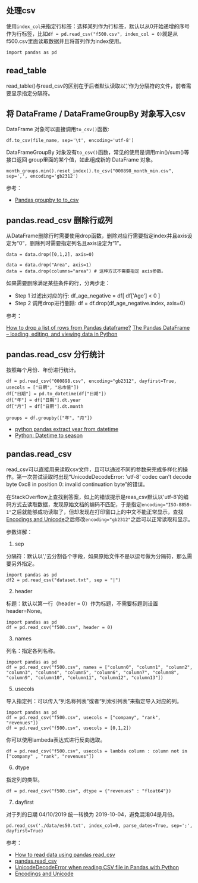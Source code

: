 ## 处理csv

使用`index_col`来指定行标签：选择某列作为行标签，默认以从0开始递增的序号作为行标签，比如`df = pd.read_csv("f500.csv", index_col = 0)`就是从f500.csv里面读取数据并且将首列作为index使用。

```
import pandas as pd

```


## read_table

read_table()与read_csv的区别在于后者默认读取以‘,’作为分隔符的文件，前者需要显示指定分隔符。


## 将 DataFrame / DataFrameGroupBy 对象写入csv

DataFrame 对象可以直接调用`to_csv()`函数:

```
df.to_csv(file_name, sep='\t', encoding='utf-8')
```

DataFrameGroupBy 对象没有`to_csv()`函数，常见的使用是调用min()/sum()等接口返回 group里面的某个值，如此组成新的 DataFrame 对象。

```
month_groups.min().reset_index().to_csv("000898_month_min.csv", sep=',', encoding='gb2312')
```

参考：

- [Pandas groupby to to_csv](https://stackoverflow.com/questions/47602097/pandas-groupby-to-to-csv?rq=1)


## pandas.read_csv 删除行或列

从DataFrame删除行时需要使用drop函数，删除对应行需要指定index并且axis设定为“0”，删除列时需要指定列名且axis设定为“1”。

```
data = data.drop([0,1,2], axis=0)

data = data.drop("Area", axis=1)
data = data.drop(columns="area") # 这种方式不需要指定 axis参数。
```

如果需要删除满足某些条件的行，分两步走：

- Step 1 过滤出对应的行: df_age_negative = df[ df['Age'] < 0 ]
- Step 2 调用drop进行删除: df = df.drop(df_age_negative.index, axis=0)

参考：

[How to drop a list of rows from Pandas dataframe?](https://stackoverflow.com/questions/14661701/how-to-drop-a-list-of-rows-from-pandas-dataframe)
[The Pandas DataFrame – loading, editing, and viewing data in Python](https://www.shanelynn.ie/using-pandas-dataframe-creating-editing-viewing-data-in-python/)

## pandas.read_csv 分行统计

按照每个月份、年份进行统计。

```
df = pd.read_csv("000898.csv", encoding="gb2312", dayfirst=True, usecols = ["日期", "总市值"])
df["日期"] = pd.to_datetime(df["日期"])
df["年"] = df["日期"].dt.year
df["月"] = df["日期"].dt.month

groups = df.groupby(["年", "月"])
```

- [python pandas extract year from datetime](https://stackoverflow.com/questions/30405413/python-pandas-extract-year-from-datetime-dfyear-dfdate-year-is-not)
- [Python: Datetime to season](https://stackoverflow.com/questions/44124436/python-datetime-to-season)


## pandas.read_csv

read_csv可以直接用来读取csv文件，且可以通过不同的参数来完成多样化的操作。第一次尝试读取时出现“UnicodeDecodeError: 'utf-8' codec can't decode byte 0xc8 in position 0: invalid continuation byte”的错误。

在StackOverflow上查找到答案，如上的错误提示是reas_csv默认以'utf-8'的编码方式去读取数据，发现原始文档的编码不匹配，于是指定`encoding="ISO-8859-1"`之后就能够成功读取了，但却发现在打印窗口上的中文不能正常显示，查找[Encodings and Unicode]()之后修改`encoding="gb2312"`之后可以正常读取和显示。

参数详解：

1. sep

分隔符：默认以','去分割各个字段，如果原始文件不是以逗号做为分隔符，那么需要另外指定。

```
import pandas as pd
df2 = pd.read_csv("dataset.txt", sep = "|")
```

2. header

标题：默认以第一行（header = 0）作为标题，不需要标题则设置 header=None。

```
import pandas as pd
df = pd.read_csv("f500.csv", header = 0)
```

3. names

列名：指定各列名称。

```
import pandas as pd
df = pd.read_csv("f500.csv", names = ["column0", "column1", "column2",    "column3", "column4", "column5", "column6", "column7", "column8", "column9", "column10", "column11", "column12", "column13"])
```



5. usecols

导入指定列：可以传入“列名称列表”或者“列索引列表”来指定导入对应的列。

```
import pandas as pd
df = pd.read_csv("f500.csv", usecols = ["company", "rank", "revenues"])
df = pd.read_csv("f500.csv", usecols = [0,1,2])
```

你可以使用lambeda表达式进行反向选取。

```
df = pd.read_csv("f500.csv", usecols = lambda column : column not in
["company" , "rank", "revenues"])
```

6. dtype

指定列的类型。

```
df = pd.read_csv("f500.csv", dtype = {"revenues" : "float64"})
```

7. dayfirst

对于列的日期 04/10/2019 统一转换为 2019-10-04，避免混淆04是月份。

```
pd.read_csv('./data/es50.txt', index_col=0, parse_dates=True, sep=';', dayfirst=True)
```


参考：

- [How to read data using pandas read_csv](https://honingds.com/blog/pandas-read_csv/)
- [pandas.read_csv](https://pandas.pydata.org/pandas-docs/stable/reference/api/pandas.read_csv.html)
- [UnicodeDecodeError when reading CSV file in Pandas with Python
](https://stackoverflow.com/questions/18171739/unicodedecodeerror-when-reading-csv-file-in-pandas-with-python)
- [Encodings and Unicode](https://docs.python.org/3/library/codecs.html#standard-encodings)
